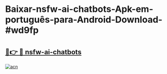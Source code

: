 # Baixar-nsfw-ai-chatbots-Apk-em-português​-para-Android-Download-#wd9fp

# <h2><a href="https://ainizakaria.my?title=nsfw-ai-chatbots&ref=24M">🔗👉 🔴 nsfw-ai-chatbots</a></h2>

[![acn](https://github.com/user-attachments/assets/0f9c940e-d8b0-45ae-aac7-cd30a18b3e1c)](https://ainizakaria.my?title=nsfw-ai-chatbots&ref=24M)

